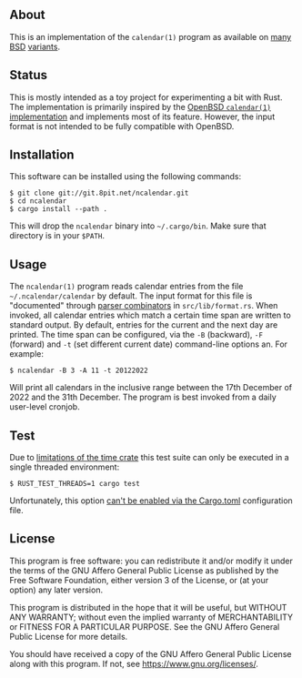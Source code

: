 ## About

This is an implementation of the `calendar(1)` program as available on [many][openbsd calendar] [BSD][freebsd calendar] [variants][netbsd calendar].

## Status

This is mostly intended as a toy project for experimenting a bit with Rust.
The implementation is primarily inspired by the [OpenBSD `calendar(1)` implementation](https://man.openbsd.org/calendar) and implements most of its feature.
However, the input format is not intended to be fully compatible with OpenBSD.

## Installation

This software can be installed using the following commands:

    $ git clone git://git.8pit.net/ncalendar.git
    $ cd ncalendar
    $ cargo install --path .

This will drop the `ncalendar` binary into `~/.cargo/bin`.
Make sure that directory is in your `$PATH`.

## Usage

The `ncalendar(1)` program reads calendar entries from the file `~/.ncalendar/calendar` by default.
The input format for this file is "documented" through [parser combinators][parser combinators wk] in `src/lib/format.rs`.
When invoked, all calendar entries which match a certain time span are written to standard output.
By default, entries for the current and the next day are printed.
The time span can be configured, via the `-B` (backward), `-F` (forward) and `-t` (set different current date) command-line options an.
For example:

    $ ncalendar -B 3 -A 11 -t 20122022

Will print all calendars in the inclusive range between the 17th December of 2022 and the 31th December.
The program is best invoked from a daily user-level cronjob.

## Test

Due to [limitations of the time crate][time crate threads] this test suite can only be executed in a single threaded environment:

    $ RUST_TEST_THREADS=1 cargo test

Unfortunately, this option [can't be enabled via the Cargo.toml][cargo defopts] configuration file.

## License

This program is free software: you can redistribute it and/or modify it
under the terms of the GNU Affero General Public License as published by
the Free Software Foundation, either version 3 of the License, or (at
your option) any later version.

This program is distributed in the hope that it will be useful, but
WITHOUT ANY WARRANTY; without even the implied warranty of
MERCHANTABILITY or FITNESS FOR A PARTICULAR PURPOSE. See the GNU Affero
General Public License for more details.

You should have received a copy of the GNU Affero General Public License
along with this program. If not, see <https://www.gnu.org/licenses/>.

[openbsd calendar]: https://man.openbsd.org/calendar
[freebsd calendar]: https://www.freebsd.org/cgi/man.cgi?query=calendar
[netbsd calendar]: https://man.netbsd.org/calendar.1
[time crate threads]: https://github.com/time-rs/time/issues/538
[cargo defopts]: https://github.com/rust-lang/cargo/issues/8430
[parser combinators wk]: https://en.wikipedia.org/wiki/Parser_combinator
